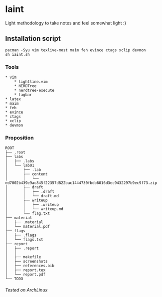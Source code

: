 # Iaint

Light methodology to take notes and feel somewhat light :}

## Installation script
```text
pacman -Syu vim texlive-most maim feh evince ctags xclip devmon
sh iaint.sh
```

### Tools
```
* vim
    * lightline.vim
    * NERDTree
    * nerdtree-execute
    * tagbar
* latex
* maim
* feh
* evince
* ctags
* xclip
* devmon
```

### Proposition
```
ROOT
├── .root
├── labs
│   ├── .labs
│   └── lab01
│       ├── .lab
│       ├── content
│       │   └── ed7002b439e9ac845f22357d822bac1444730fbdb6016d3ec9432297b9ec9f73.zip
│       ├── draft
│       │   ├── .draft
│       │   └── draft.md
│       ├── writeup
│       │   ├── .writeup
│       │   └── writeup.md
│       └── flag.txt
├── material
│   ├── .material
│   └── material.pdf
├── flags
│   ├── .flags
│   └── flags.txt
├── report
│   ├── .report
│   │
│   ├── makefile
│   ├── screenshots
│   ├── references.bib
│   ├── report.tex
│   └── report.pdf
└── TODO
```

###### Tested on ArchLinux
